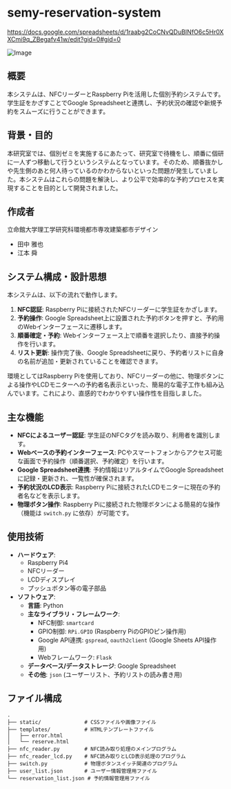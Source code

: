 # semy-reservation-system
https://docs.google.com/spreadsheets/d/1raabg2CoCNvQDuBINfO6c5Hr0XXCmi9q_ZBegafv41w/edit?gid=0#gid=0

![Image](https://github.com/user-attachments/assets/893d3db9-5c8f-4194-b659-d0f466da486d)
## 概要

本システムは、NFCリーダーとRaspberry Piを活用した個別予約システムです。学生証をかざすことでGoogle Spreadsheetと連携し、予約状況の確認や新規予約をスムーズに行うことができます。

## 背景・目的

本研究室では、個別ゼミを実施するにあたって、研究室で待機をし、順番に個研に一人ずつ移動して行うというシステムとなっています。そのため、順番抜かしや先生側のあと何人待っているのかわからないといった問題が発生していました。本システムはこれらの問題を解決し、より公平で効率的な予約プロセスを実現することを目的として開発されました。

## 作成者
立命館大学理工学研究科環境都市専攻建築都市デザイン
* 田中 雅也
* 江本 舜

## システム構成・設計思想

本システムは、以下の流れで動作します。

1.  **NFC認証**: Raspberry Piに接続されたNFCリーダーに学生証をかざします。
2.  **予約操作**: Google Spreadsheet上に設置された予約ボタンを押すと、予約用のWebインターフェースに遷移します。
3.  **順番確定・予約**: Webインターフェース上で順番を選択したり、直接予約操作を行います。
4.  **リスト更新**: 操作完了後、Google Spreadsheetに戻り、予約者リストに自身の名前が追加・更新されていることを確認できます。

環境としてはRaspberry Piを使用しており、NFCリーダーの他に、物理ボタンによる操作やLCDモニターへの予約者名表示といった、簡易的な電子工作も組み込んでいます。これにより、直感的でわかりやすい操作性を目指しました。

## 主な機能

* **NFCによるユーザー認証**: 学生証のNFCタグを読み取り、利用者を識別します。
* **Webベースの予約インターフェース**: PCやスマートフォンからアクセス可能な画面で予約操作（順番選択、予約確定）を行います。
* **Google Spreadsheet連携**: 予約情報はリアルタイムでGoogle Spreadsheetに記録・更新され、一覧性が確保されます。
* **予約状況のLCD表示**: Raspberry Piに接続されたLCDモニターに現在の予約者名などを表示します。
* **物理ボタン操作**: Raspberry Piに接続された物理ボタンによる簡易的な操作（機能は `switch.py` に依存）が可能です。

## 使用技術

* **ハードウェア**:
    * Raspberry Pi4
    * NFCリーダー
    * LCDディスプレイ
    * プッシュボタン等の電子部品
* **ソフトウェア**:
    * **言語**: Python 
    * **主なライブラリ・フレームワーク**:
        * NFC制御: `smartcard`
        * GPIO制御: `RPi.GPIO` (Raspberry PiのGPIOピン操作用)
        * Google API連携: `gspread`, `oauth2client` (Google Sheets API操作用)
        * Webフレームワーク: `Flask`
    * **データベース/データストレージ**: Google Spreadsheet
    * **その他**: `json` (ユーザーリスト、予約リストの読み書き用)

## ファイル構成
```text
.
├── static/              # CSSファイルや画像ファイル
├── templates/           # HTMLテンプレートファイル
│   ├── error.html
│   └── reserve.html
├── nfc_reader.py        # NFC読み取り処理のメインプログラム
├── nfc_reader_lcd.py    # NFC読み取りとLCD表示処理のプログラム
├── switch.py            # 物理ボタンスイッチ関連のプログラム
├── user_list.json       # ユーザー情報管理用ファイル
└── reservation_list.json # 予約情報管理用ファイル
```
